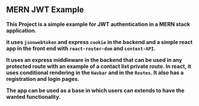 ## MERN JWT Example

**This Project is a simple example for JWT authentication in a MERN stack application.**

**it uses `jsonwebtoken` and express `cookie` in the backend and a simple react app in the front end with `react-router-dom` and `context-API`.**

**It uses an express middleware in the backend that can be used in any protected route with an example of a contact list private route. In react, it uses conditional rendering in the `Navbar` and in the `Routes`. It also has a registration and login pages.**

**The app can be used as a base in which users can extends to have the wanted functionality.**
